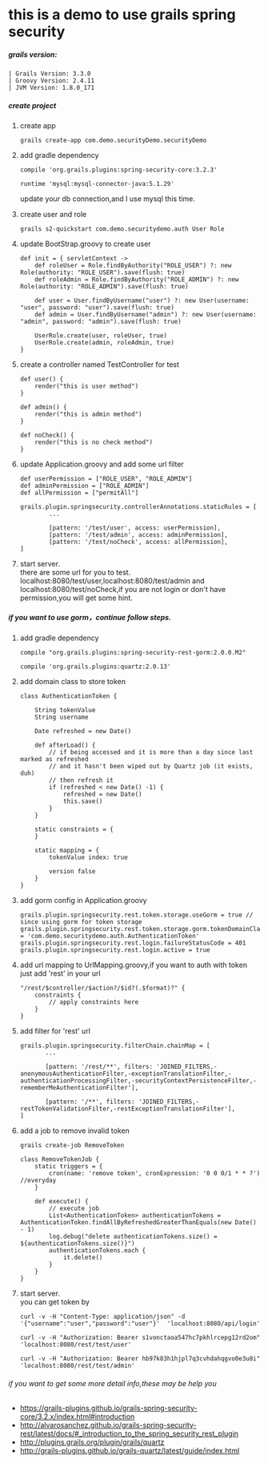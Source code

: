 # this is a demo to use grails spring security
##### grails version:
```
| Grails Version: 3.3.0
| Groovy Version: 2.4.11
| JVM Version: 1.8.0_171
```
##### create project
1. create app
    ```
    grails create-app com.demo.securityDemo.securityDemo
    ``` 
2. add gradle dependency
    ```
    compile 'org.grails.plugins:spring-security-core:3.2.3'

    runtime 'mysql:mysql-connector-java:5.1.29'
    ```
    update your db connection,and I use mysql this time.
1. create user and role
    ```
    grails s2-quickstart com.demo.securitydemo.auth User Role
    ```

1. update BootStrap.groovy to create user
    ```
    def init = { servletContext ->
        def roleUser = Role.findByAuthority("ROLE_USER") ?: new Role(authority: "ROLE_USER").save(flush: true)
        def roleAdmin = Role.findByAuthority("ROLE_ADMIN") ?: new Role(authority: "ROLE_ADMIN").save(flush: true)
    
        def user = User.findByUsername("user") ?: new User(username: "user", password: "user").save(flush: true)
        def admin = User.findByUsername("admin") ?: new User(username: "admin", password: "admin").save(flush: true)
    
        UserRole.create(user, roleUser, true)
        UserRole.create(admin, roleAdmin, true)
    }
    ``` 
1. create a controller named TestController for test
    ```
    def user() {
        render("this is user method")
    }
    
    def admin() {
        render("this is admin method")
    }
    
    def noCheck() {
        render("this is no check method")
    }
    ```  
1. update Application.groovy and add some url filter
    ```
    def userPermission = ["ROLE_USER", "ROLE_ADMIN"]
    def adminPermission = ["ROLE_ADMIN"]
    def allPermission = ["permitAll"]
    
    grails.plugin.springsecurity.controllerAnnotations.staticRules = [
            ...
    
            [pattern: '/test/user', access: userPermission],
            [pattern: '/test/admin', access: adminPermission],
            [pattern: '/test/noCheck', access: allPermission],
    ]
    ```
1. start server.  
there are some url for you to test. localhost:8080/test/user,localhost:8080/test/admin and localhost:8080/test/noCheck,if you are not login or don't have permission,you will get some hint.
##### if you want to use gorm，continue follow steps.    
1. add gradle dependency
     ```    
     compile "org.grails.plugins:spring-security-rest-gorm:2.0.0.M2"
       
     compile 'org.grails.plugins:quartz:2.0.13'
     ```       
1. add domain class to store token
    ```
    class AuthenticationToken {
    
        String tokenValue
        String username
    
        Date refreshed = new Date()
    
        def afterLoad() {
            // if being accessed and it is more than a day since last marked as refreshed
            // and it hasn't been wiped out by Quartz job (it exists, duh)
            // then refresh it
            if (refreshed < new Date() -1) {
                refreshed = new Date()
                this.save()
            }
        }
    
        static constraints = {
        }
    
        static mapping = {
            tokenValue index: true
    
            version false
        }
    }
    ```
1. add gorm config in Application.groovy
    ```
    grails.plugin.springsecurity.rest.token.storage.useGorm = true // since using gorm for token storage
    grails.plugin.springsecurity.rest.token.storage.gorm.tokenDomainClassName = 'com.demo.securitydemo.auth.AuthenticationToken'
    grails.plugin.springsecurity.rest.login.failureStatusCode = 401
    grails.plugin.springsecurity.rest.login.active = true
    ```
1. add url mapping to UrlMapping.groovy,if you want to auth with token just add 'rest' in your url
    ```
    "/rest/$controller/$action?/$id?(.$format)?" {
        constraints {
            // apply constraints here
        }
    }
    ```    
1. add filter for 'rest' url
    ```
    grails.plugin.springsecurity.filterChain.chainMap = [
           ...
            
           [pattern: '/rest/**', filters: 'JOINED_FILTERS,-anonymousAuthenticationFilter,-exceptionTranslationFilter,-authenticationProcessingFilter,-securityContextPersistenceFilter,-rememberMeAuthenticationFilter'],
   
           [pattern: '/**', filters: 'JOINED_FILTERS,-restTokenValidationFilter,-restExceptionTranslationFilter'],
    ]
    ```
1. add a job to remove invalid token
    ```
    grails create-job RemoveToken
    ```
    ```
    class RemoveTokenJob {
        static triggers = {
            cron(name: 'remove token', cronExpression: '0 0 0/1 * * ?')  //everyday
        }
    
        def execute() {
            // execute job
            List<AuthenticationToken> authenticationTokens = AuthenticationToken.findAllByRefreshedGreaterThanEquals(new Date() - 1)
            log.debug("delete authenticationTokens.size() = ${authenticationTokens.size()}")
            authenticationTokens.each {
                it.delete()
            }
        }
    }
    ```
1. start server.  
you can get token by 
    ```
    curl -v -H "Content-Type: application/json" -d '{"username":"user","password":"user"}'  'localhost:8080/api/login'
    ```
    ```
    curl -v -H "Authorization: Bearer s1vonctaoa547hc7pkhlrcepg12rd2om" 'localhost:8080/rest/test/user' 
    ```  
    ```
    curl -v -H "Authorization: Bearer hb97k83h1hjpl7q3cvhdahqgvo0e3u8i" 'localhost:8080/rest/test/admin'
    ```
###### if you want to get some more detail info,these may be help you
- https://grails-plugins.github.io/grails-spring-security-core/3.2.x/index.html#introduction
- http://alvarosanchez.github.io/grails-spring-security-rest/latest/docs/#_introduction_to_the_spring_security_rest_plugin
- http://plugins.grails.org/plugin/grails/quartz
- http://grails-plugins.github.io/grails-quartz/latest/guide/index.html    